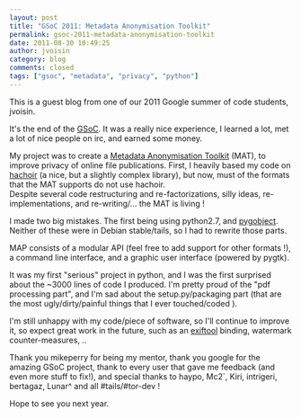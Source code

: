 ```yaml
---
layout: post
title: "GSoC 2011: Metadata Anonymisation Toolkit"
permalink: gsoc-2011-metadata-anonymisation-toolkit
date: 2011-08-30 10:49:25
author: jvoisin
category: blog
comments: closed
tags: ["gsoc", "metadata", "privacy", "python"]
---
```


This is a guest blog from one of our 2011 Google summer of code students, jvoisin.

It's the end of the [GSoC](https://code.google.com/soc/). It was a really nice experience, I learned a lot, met a lot of nice people on irc, and earned some money.

My project was to create a [Metadata Anonymisation Toolkit](https://gitweb.torproject.org/user/jvoisin/mat.git) (MAT), to improve privacy of online file publications. First, I heavily based my code on [hachoir](https://bitbucket.org/haypo/hachoir/wiki/Home) (a nice, but a slightly complex library), but now, must of the formats that the MAT supports do not use hachoir.  
 Despite several code restructuring and re-factorizations, silly ideas, re-implementations, and re-writing/... the MAT is living !

I made two big mistakes. The first being using python2.7, and [pygobject](https://live.gnome.org/PyGObject). Neither of these were in Debian stable/tails, so I had to rewrite those parts.

MAP consists of a modular API (feel free to add support for other formats !), a command line interface, and a graphic user interface (powered by pygtk).

It was my first "serious" project in python, and I was the first surprised about the \~3000 lines of code I produced. I'm pretty proud of the "pdf processing part", and I'm sad about the setup.py/packaging part (that are the most ugly/dirty/painful things that I ever touched/coded ).

I'm still unhappy with my code/piece of software, so I'll continue to improve it, so expect great work in the future, such as an [exiftool](http://www.sno.phy.queensu.ca/~phil/exiftool/) binding, watermark counter-measures, ..

Thank you mikeperry for being my mentor, thank you google for the amazing GSoC project, thank to every user that gave me feedback (and even more stuff to fix!), and special thanks to haypo, Mc2\`, Kiri, intrigeri, bertagaz, Lunar\^ and all \#tails/\#tor-dev !

Hope to see you next year.
